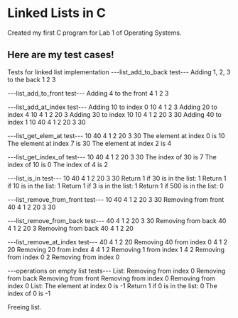 # Linked Lists in C
Created my first C program for Lab 1 of Operating Systems.

## Here are my test cases!
Tests for linked list implementation
---list_add_to_back test---
Adding 1, 2, 3 to the back
1  2  3 

---list_add_to_front test---
Adding 4 to the front
4  1  2  3 

---list_add_at_index test---
Adding 10 to index 0
10  4  1  2  3 
Adding 20 to index 4
10  4  1  2  20  3 
Adding 30 to index 10
10  4  1  2  20  3  30 
Adding 40 to index 1
10  40  4  1  2  20  3  30 

---list_get_elem_at test---
10  40  4  1  2  20  3  30 
The element at index 0 is 10 
The element at index 7 is 30 
The element at index 2 is 4 

---list_get_index_of test---
10  40  4  1  2  20  3  30 
The index of 30 is 7 
The index of 10 is 0 
The index of 4 is 2 

---list_is_in test---
10  40  4  1  2  20  3  30 
Return 1 if 30 is in the list: 1 
Return 1 if 10 is in the list: 1 
Return 1 if 3 is in the list: 1 
Return 1 if 500 is in the list: 0 

---list_remove_from_front test---
10  40  4  1  2  20  3  30 
Removing from front
40  4  1  2  20  3  30 

---list_remove_from_back test---
40  4  1  2  20  3  30 
Removing from back
40  4  1  2  20  3 
Removing from back
40  4  1  2  20 

---list_remove_at_index test---
40  4  1  2  20 
Removing 40 from index 0
4  1  2  20 
Removing 20 from index 4
4  1  2
Removing 1 from index 1
4  2 
Removing from index 0
2
Removing from index 0


---operations on empty list tests---
List:
Removing from index 0
Removing from back
Removing from front
Removing from index 0
Removing from index 0
List: 
The element at index 0 is -1 
Return 1 if 0 is in the list: 0 
The index of 0 is -1 

Freeing list.
